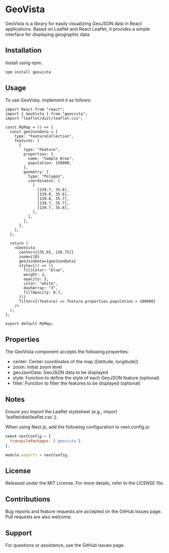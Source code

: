 # GeoVista

GeoVista is a library for easily visualizing GeoJSON data in React applications. Based on Leaflet and React Leaflet, it provides a simple interface for displaying geographic data.

## Installation

Install using npm:

```bash
npm install geovista
```

## Usage

To use GeoVista, implement it as follows:

```tsx
import React from "react";
import { GeoVista } from "geovista";
import "leaflet/dist/leaflet.css";

const MyMap = () => {
  const geoJsonData = {
    type: "FeatureCollection",
    features: [
      {
        type: "Feature",
        properties: {
          name: "Sample Area",
          population: 150000,
        },
        geometry: {
          type: "Polygon",
          coordinates: [
            [
              [139.7, 35.6],
              [139.8, 35.6],
              [139.8, 35.7],
              [139.7, 35.7],
              [139.7, 35.6],
            ],
          ],
        },
      },
    ],
  };

  return (
    <GeoVista
      center={[35.65, 139.75]}
      zoom={10}
      geoJsonData={geoJsonData}
      style={() => ({
        fillColor: "blue",
        weight: 2,
        opacity: 1,
        color: "white",
        dashArray: "3",
        fillOpacity: 0.7,
      })}
      filter={(feature) => feature.properties.population > 100000}
    />
  );
};

export default MyMap;
```

## Properties

The GeoVista component accepts the following properties:

- center: Center coordinates of the map ([latitude, longitude])
- zoom: Initial zoom level
- geoJsonData: GeoJSON data to be displayed
- style: Function to define the style of each GeoJSON feature (optional)
- filter: Function to filter the features to be displayed (optional)

## Notes

Ensure you import the Leaflet stylesheet (e.g., import 'leaflet/dist/leaflet.css';).

When using Next.js, add the following configuration to next.config.js:

```next.config.js
const nextConfig = {
  transpilePackages: ['geovista'],
};

module.exports = nextConfig;
```

## License

Released under the MIT License. For more details, refer to the LICENSE file.

## Contributions

Bug reports and feature requests are accepted on the GitHub Issues page. Pull requests are also welcome.

## Support

For questions or assistance, use the GitHub Issues page.
